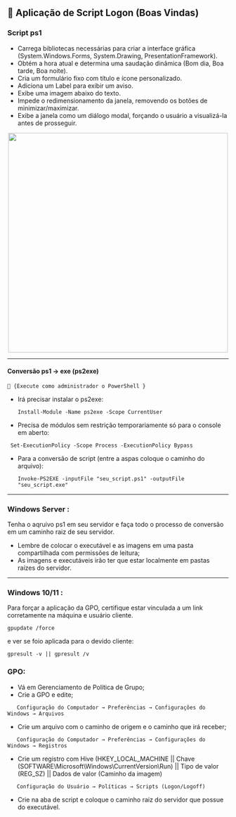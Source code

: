 ## 🥑 Aplicação de Script Logon (Boas Vindas) 

### Script ps1
- Carrega bibliotecas necessárias para criar a interface gráfica (System.Windows.Forms, System.Drawing, PresentationFramework).
- Obtém a hora atual e determina uma saudação dinâmica (Bom dia, Boa tarde, Boa noite).
- Cria um formulário fixo com título e ícone personalizado.
- Adiciona um Label para exibir um aviso.
- Exibe uma imagem  abaixo do texto.
- Impede o redimensionamento da janela, removendo os botões de minimizar/maximizar.
- Exibe a janela como um diálogo modal, forçando o usuário a visualizá-la antes de prosseguir.

<p align="center">
  <img src="https://github.com/user-attachments/assets/11b09763-5bb6-4445-bb4b-736d30519b8e" width="500px;" />

</p>


---
#### Conversão ps1 -> exe (ps2exe) 
    🍄 {Execute como administrador o PowerShell }
- Irá precisar instalar o ps2exe:
  ```
  Install-Module -Name ps2exe -Scope CurrentUser
  ```
- Precisa de módulos sem restrição temporariamente só para o console em aberto:
 ```
  Set-ExecutionPolicy -Scope Process -ExecutionPolicy Bypass
```
- Para a conversão de script (entre a aspas coloque o caminho do arquivo):
  ```
  Invoke-PS2EXE -inputFile "seu_script.ps1" -outputFile "seu_script.exe"
  ```
---

### Windows Server :
Tenha o aqruivo ps1 em seu servidor e faça todo o processo de conversão em um caminho raiz de seu servidor.
- Lembre de colocar o executável e as imagens em uma pasta compartilhada com permissões de leitura;
- As imagens e executáveis irão ter que estar localmente em pastas raízes do servidor.
  
---
### Windows 10/11 :
Para forçar a aplicação da GPO, certifique estar vinculada a um link corretamente na máquina e usuário cliente.
```
gpupdate /force
```
e ver se foio aplicada para o devido cliente:
```
gpresult -v || gpresult /v
```

### GPO:
- Vá em Gerenciamento de Política de Grupo;
- Crie a GPO e edite;
```
   Configuração do Computador → Preferências → Configurações do Windows → Arquivos
```
- Crie um arquivo com o caminho de origem e o caminho que irá receber;
```
   Configuração do Computador → Preferências → Configurações do Windows → Registros
```
- Crie um registro com Hive (HKEY_LOCAL_MACHINE || Chave (SOFTWARE\Microsoft\Windows\CurrentVersion\Run) || Tipo de valor (REG_SZ) || Dados de valor (Caminho da imagem)
```
   Configuração do Usuário → Políticas → Scripts (Logon/Logoff)
```
- Crie na aba de script e coloque o caminho raiz do servidor que possue do executável. 
